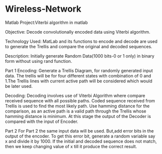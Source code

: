 # Wireless-Network
Matlab Project:Viterbi algorithm in matlab 

Objective: Decode convolutionally encoded data using Viterbi algorithm.

Technology Used: MatLab and its functions to encode and decode are used to generate the Trellis and compare the original and decoded sequences.

Description:
Initially  generate Random Data(1000 bits-0 or 1 only) in binary form without using rand function.

Part 1
Encoding: Generate a Trellis Diagram, for randomly generated input data. The trellis will be for four different states with combination of 0 and 1.The Trellis lines with current active path will be considered which would be later used.

Decoding: Decoding involves use of Viterbi Algorithm where compare received sequence with all possible paths. Coded sequence received from Trellis is used to find the most likely path. Use hamming distance for the comparison, as an active path is a valid path through the Trellis whose hamming distance is minimum. At this stage the output of the Decoder is compared with the input of Encoder. 

Part 2
For Part 2 the same input data will be used. But,add error bits in the output of the encoder. To get this error bit,  generate a random variable say x and divide it by 1000. If the initial and decoded sequence does not match, then we  keep changing value of x till it produce the correct result. 


